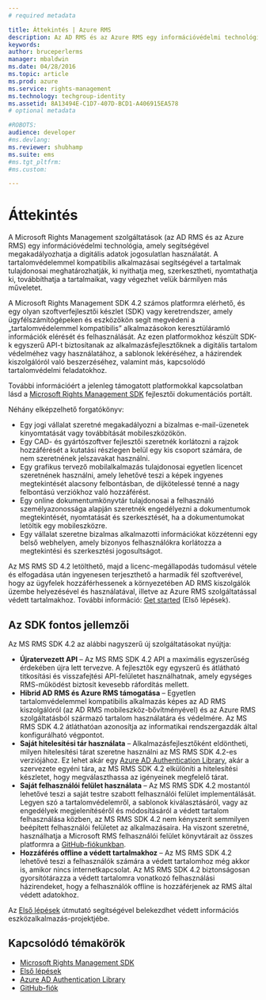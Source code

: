 ```yaml
---
# required metadata

title: Áttekintés | Azure RMS
description: Az AD RMS és az Azure RMS egy információvédelmi technológia, amely segítségével megakadályozhatja a digitális adatok jogosulatlan használatát.
keywords:
author: bruceperlerms
manager: mbaldwin
ms.date: 04/28/2016
ms.topic: article
ms.prod: azure
ms.service: rights-management
ms.technology: techgroup-identity
ms.assetid: 8A13494E-C1D7-407D-BCD1-A406915EA578
# optional metadata

#ROBOTS:
audience: developer
#ms.devlang:
ms.reviewer: shubhamp
ms.suite: ems
#ms.tgt_pltfrm:
#ms.custom:

---
```


# Áttekintés


A Microsoft Rights Management szolgáltatások (az AD RMS és az Azure RMS) egy információvédelmi technológia, amely segítségével megakadályozhatja a digitális adatok jogosulatlan használatát. A tartalomvédelemmel kompatibilis alkalmazásai segítségével a tartalmak tulajdonosai meghatározhatják, ki nyithatja meg, szerkesztheti, nyomtathatja ki, továbbíthatja a tartalmaikat, vagy végezhet velük bármilyen más műveletet.

A Microsoft Rights Management SDK 4.2 számos platformra elérhető, és egy olyan szoftverfejlesztői készlet (SDK) vagy keretrendszer, amely ügyfélszámítógépeken és eszközökön segít megvédeni a „tartalomvédelemmel kompatibilis” alkalmazásokon keresztüláramló információk elérését és felhasználását. Az ezen platformokhoz készült SDK-k egyszerű API-t biztosítanak az alkalmazásfejlesztőknek a digitális tartalom védelméhez vagy használatához, a sablonok lekéréséhez, a házirendek kiszolgálóról való beszerzéséhez, valamint más, kapcsolódó tartalomvédelmi feladatokhoz.

További információért a jelenleg támogatott platformokkal kapcsolatban lásd a [Microsoft Rights Management SDK](active-directory-rights-management-services-multi-platform-thin-client-sdk-portal.md) fejlesztői dokumentációs portált.

Néhány elképzelhető forgatókönyv:

-   Egy jogi vállalat szeretné megakadályozni a bizalmas e-mail-üzenetek kinyomtatását vagy továbbítását mobileszközökön.
-   Egy CAD- és gyártószoftver fejlesztői szeretnék korlátozni a rajzok hozzáférését a kutatási részlegen belül egy kis csoport számára, de nem szeretnének jelszavakat használni.
-   Egy grafikus tervező mobilalkalmazás tulajdonosai egyetlen licencet szeretnének használni, amely lehetővé teszi a képek ingyenes megtekintését alacsony felbontásban, de díjkötelessé tenné a nagy felbontású verziókhoz való hozzáférést.
-   Egy online dokumentumkönyvtár tulajdonosai a felhasználó személyazonossága alapján szeretnék engedélyezni a dokumentumok megtekintését, nyomtatását és szerkesztését, ha a dokumentumokat letöltik egy mobileszközre.
-   Egy vállalat szeretne bizalmas alkalmazotti információkat közzétenni egy belső webhelyen, amely bizonyos felhasználókra korlátozza a megtekintési és szerkesztési jogosultságot.

Az MS RMS SD 4.2 letölthető, majd a licenc-megállapodás tudomásul vétele és elfogadása után ingyenesen terjeszthető a harmadik fél szoftverével, hogy az ügyfelek hozzáférhessenek a környezetében AD RMS kiszolgálók üzembe helyezésével és használatával, illetve az Azure RMS szolgáltatással védett tartalmakhoz. További információ: [Get started](get-started.md) (Első lépések).

## Az SDK fontos jellemzői


Az MS RMS SDK 4.2 az alábbi nagyszerű új szolgáltatásokat nyújtja:

-   **Újratervezett API** – Az MS RMS SDK 4.2 API a maximális egyszerűség érdekében újra lett tervezve. A fejlesztők egy egyszerű és átlátható titkosítási és visszafejtési API-felületet használhatnak, amely egységes RMS-működést biztosít kevesebb ráfordítás mellett.
-   **Hibrid AD RMS és Azure RMS támogatása** – Egyetlen tartalomvédelemmel kompatibilis alkalmazás képes az AD RMS kiszolgálóról (az AD RMS mobileszköz-bővítményével) és az Azure RMS szolgáltatásból származó tartalom használatára és védelmére. Az MS RMS SDK 4.2 átláthatóan azonosítja az informatikai rendszergazdák által konfigurálható végpontot.
-   **Saját hitelesítési tár használata** – Alkalmazásfejlesztőként eldöntheti, milyen hitelesítési tárat szeretne használni az MS RMS SDK 4.2-es verziójához. Ez lehet akár egy [Azure AD Authentication Library](https://msdn.microsoft.com/en-us/library/jj573266.aspx), akár a szervezete egyéni tára, az MS RMS SDK 4.2 elkülöníti a hitelesítési készletet, hogy megválaszthassa az igényeinek megfelelő tárat.
-   **Saját felhasználói felület használata** – Az MS RMS SDK 4.2 mostantól lehetővé teszi a saját testre szabott felhasználói felület implementálását. Legyen szó a tartalomvédelemről, a sablonok kiválasztásáról, vagy az engedélyek megjelenítéséről és módosításáról a védett tartalom felhasználása közben, az MS RMS SDK 4.2 nem kényszerít semmilyen beépített felhasználói felületet az alkalmazásaira. Ha viszont szeretné, használhatja a Microsoft RMS felhasználói felület könyvtárait az összes platformra a [GitHub-fiókunkban](https://github.com/AzureAD/).
-   **Hozzáférés offline a védett tartalmakhoz** – Az MS RMS SDK 4.2 lehetővé teszi a felhasználók számára a védett tartalomhoz még akkor is, amikor nincs internetkapcsolat. Az MS RMS SDK 4.2 biztonságosan gyorsítótárazza a védett tartalomra vonatkozó felhasználási házirendeket, hogy a felhasználók offline is hozzáférjenek az RMS által védett adatokhoz.

Az [Első lépések](get-started.md) útmutató segítségével belekezdhet védett információs eszközalkalmazás-projektjébe.

## Kapcsolódó témakörök

* [Microsoft Rights Management SDK](active-directory-rights-management-services-multi-platform-thin-client-sdk-portal.md)
* [Első lépések](get-started.md)
* [Azure AD Authentication Library](https://msdn.microsoft.com/en-us/library/jj573266.aspx)
* [GitHub-fiók](https://github.com/AzureAD/)
 

 





<!--HONumber=Apr16_HO4-->


